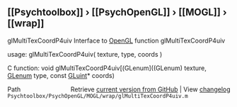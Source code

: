 ## [[Psychtoolbox]] &#8250; [[PsychOpenGL]] &#8250; [[MOGL]] &#8250; [[wrap]]

glMultiTexCoordP4uiv  Interface to [OpenGL](OpenGL) function glMultiTexCoordP4uiv  
  
usage:  glMultiTexCoordP4uiv( texture, type, coords )  
  
C function:  void glMultiTexCoordP4uiv[(GLenum]((GLenum) texture, [GLenum](GLenum) type, const [GLuint](GLuint)\* coords)  




<div class="code_header" style="text-align:right;">
  <span style="float:left;">Path&nbsp;&nbsp;</span> <span class="counter">Retrieve <a href=
  "https://raw.github.com/Psychtoolbox-3/Psychtoolbox-3/beta/Psychtoolbox/PsychOpenGL/MOGL/wrap/glMultiTexCoordP4uiv.m">current version from GitHub</a> | View <a href=
  "https://github.com/Psychtoolbox-3/Psychtoolbox-3/commits/beta/Psychtoolbox/PsychOpenGL/MOGL/wrap/glMultiTexCoordP4uiv.m">changelog</a></span>
</div>
<div class="code">
  <code>Psychtoolbox/PsychOpenGL/MOGL/wrap/glMultiTexCoordP4uiv.m</code>
</div>

